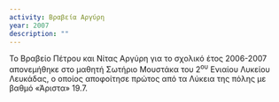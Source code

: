 ```yaml
---
activity: Βραβεία Αργύρη
year: 2007
description: ""
---
```

Το Βραβείο Πέτρου και Νίτας Αργύρη για το σχολικό έτος 2006-2007 απονεμήθηκε στο μαθητή Σωτήριο Μουστάκα του 2<sup>ου</sup> Ενιαίου Λυκείου Λευκάδας, ο οποίος αποφοίτησε πρώτος από τα Λύκεια της πόλης με βαθμό «Άριστα» 19.7.

